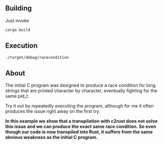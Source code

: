 ## Building 
Just invoke
```bash 
cargo build 
```

## Execution
```bash
./target/debug/racecondition
```

## About 

The initial C program was designed to produce a race condition for long strings that are printed character by character,
eventually fighting for the same pid_t.

Try it out by repeatedly executing the program, although for me it often produces the issue right away on the first try.

**In this example we show that a transpilation with c2rust does not solve this issue and we can produce the exact same race condition. So even though our code is now transpiled into Rust, it suffers from the same obvious weakness as the initial C program.**

